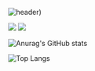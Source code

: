 <div>

![header](https://capsule-render.vercel.app/api?type=soft&color=gradient&height=300&section=header&text=Jung%20Woong%20Github%20%F0%9F%A4%97))
</div>

<img src="https://img.shields.io/badge/Python-3776AB?style=flat-square&logo=Python&logoColor=white"/>

<img src="https://img.shields.io/badge/PyTorch-EE4C2C?style=flat-square&logo=PyTorch&logoColor=white"/>



![Anurag's GitHub stats](https://github-readme-stats.vercel.app/api?username=jjw4260&show_icons=true&theme=radical)

![Top Langs](https://github-readme-stats.vercel.app/api/top-langs/?username=jjw4260&layout=compact)
